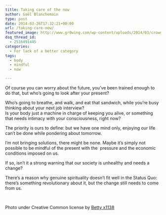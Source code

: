 ```yaml
---
title: Taking care of the now
author: Gaël Blanchemain
type: post
date: 2014-03-26T17:32:21+00:00
url: /taking-care-now/
featured_image: http://www.gr0wing.com/wp-content/uploads/2014/03/crowded-subway-e1395854973316.jpg
dsq_thread_id:
  - 2516491445
categories:
  - For lack of a better category
tags:
  - body
  - mindful
  - now

---
```

Of course you can worry about the future, you&#8217;ve been trained enough to do that, but who&#8217;s going to look after your present?

Who&#8217;s going to breathe, and walk, and eat that sandwich, while you&#8217;re busy thinking about your next job interview?  
Is your body just a machine in charge of keeping you alive, or something that needs intimacy with your consciousness, right now?

The priority is ours to define: but we have one mind only, enjoying our life can&#8217;t be done while pondering about tomorrow.

I&#8217;m not bringing solutions, there might be none. Maybe it&#8217;s simply not possible to be mindful of the present with the  pressure and the economic conditions imposed on us.

If so, isn&#8217;t it a strong warning that our society is unhealthy and needs a change?

There&#8217;s a reason why genuine spirituality doesn&#8217;t fit well in the Status Quo: there&#8217;s something revolutionary about it, but the change still needs to come from us.

&nbsp;

Photo under Creative Common license by <a href="http://www.flickr.com/photos/bettyx1138/" target="_blank">Betty x1138</a>

&nbsp;